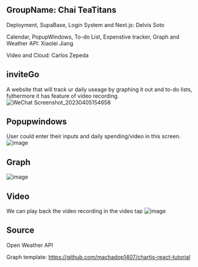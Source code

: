 ## GroupName: Chai TeaTitans

Deployment, SupaBase, Login System and Next.js: Delvis Soto

Calendar, PopupWindows, To-do List, Expenstive tracker, Graph and Weather API: Xiaolei Jiang

Video and Cloud: Carlos Zepeda

## inviteGo
A website that will track ur daily useage by graphing it out and to-do lists, futhermore it has feature of video recording.
![WeChat Screenshot_20230405154658](https://user-images.githubusercontent.com/64209943/230190203-b6b16c38-670c-4278-b218-f75a4bcc4b39.png)
## Popupwindows
User could enter their inputs and daily spending/video in this screen.
![image](https://user-images.githubusercontent.com/64209943/230191176-37b13d85-6851-4851-9c1f-1e871d1eabb3.png)
## Graph
![image](https://user-images.githubusercontent.com/64209943/230191534-6d68751d-bb33-43e5-9c43-b979bf3e694f.png)
## Video
We can play back the video recording in the video tap
![image](https://user-images.githubusercontent.com/64209943/230192005-6af05ca0-a819-4b13-978d-732acfa38cab.png)
## Source
Open Weather API

Graph template: https://github.com/machadop1407/chartjs-react-tutorial
